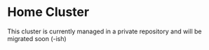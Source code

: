 # Home Cluster
This cluster is currently managed in a private repository and will be migrated soon (-ish)

